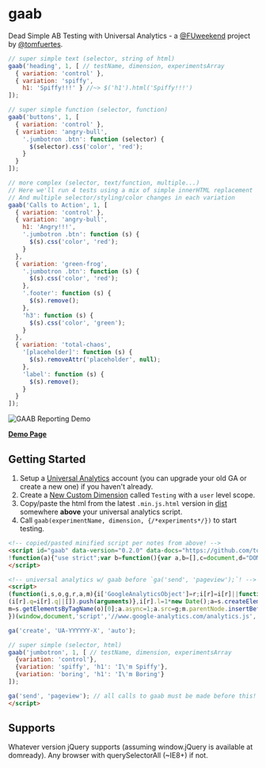 # gaab

Dead Simple AB Testing with Universal Analytics - a [@FUweekend](https://twitter.com/fuweekend) project by [@tomfuertes](https://twitter.com/thisbetom).

```javascript
// super simple text (selector, string of html)
gaab('heading', 1, [ // testName, dimension, experimentsArray
  { variation: 'control' },
  { variation: 'spiffy',
    h1: 'Spiffy!!!' } //~> $('h1').html('Spiffy!!!')
]);

// super simple function (selector, function)
gaab('buttons', 1, [
  { variation: 'control' },
  { variation: 'angry-bull',
    '.jumbotron .btn': function (selector) {
      $(selector).css('color', 'red');
    }
  }
]);

// more complex (selector, text/function, multiple...)
// Here we'll run 4 tests using a mix of simple innerHTML replacement
// And multiple selector/styling/color changes in each variation
gaab('Calls to Action', 1, [
  { variation: 'control' },
  { variation: 'angry-bull',
    h1: 'Angry!!!',
    '.jumbotron .btn': function (s) {
      $(s).css('color', 'red');
    }
  },
  { variation: 'green-frog',
    '.jumbotron .btn': function (s) {
      $(s).css('color', 'red');
    },
    '.footer': function (s) {
      $(s).remove();
    },
    'h3': function (s) {
      $(s).css('color', 'green');
    }
  },
  { variation: 'total-chaos',
    '[placeholder]': function (s) {
      $(s).removeAttr('placeholder', null);
    },
    'label': function (s) {
      $(s).remove();
    }
  }
]);
```

![GAAB Reporting Demo](http://i.imgur.com/pdLD9cW.gif)

**[Demo Page](http://run.gaab.today)**

## Getting Started

1. Setup a [Universal Analytics](https://support.google.com/analytics/answer/2817075?hl=en) account (you can upgrade your old GA or create a new one) if you haven't already.
2. Create a [New Custom Dimension](https://support.google.com/analytics/answer/2709829?hl=en) called `Testing` with a `user` level scope.
3. Copy/paste the html from the latest `.min.js.html` version in [dist](./dist/) somewhere **above** your universal analytics script.
4. Call `gaab(experimentName, dimension, {/*experiments*/})` to start testing.

```html
<!-- copied/pasted minified script per notes from above! -->
<script id="gaab" data-version="0.2.0" data-docs="https://github.com/tomfuertes/gaab">
!function(a){"use strict";var b=function(){var a,b=[],c=document,d="DOMContentLoaded",e=/^loaded|^i|^c/.test(c.readyState);return e||c.addEventListener(d,a=function(){for(c.removeEventListener(d,a),e=1;a=b.shift();)a()}),function(a){e?a():b.push(a)}}();a.gaab=function(a,c,d){ga(function(e){function f(a,b){return function(){"function"==typeof b?b(a):"undefined"!=typeof jQuery?jQuery(a).html(b):document.querySelectorAll(a).innerHTML=b}}var g=e.get("clientId"),h=parseFloat(g,10)%100/100,i=d[Math.floor(h*d.length)];ga("set","dimension"+c,a+": "+i.variation);for(var j in i)"variation"!==j&&i.hasOwnProperty(j)&&b(f(j,i[j]))})}}(window);
</script>

<!-- universal analytics w/ gaab before `ga('send', 'pageview');`! -->
<script>
(function(i,s,o,g,r,a,m){i['GoogleAnalyticsObject']=r;i[r]=i[r]||function(){
(i[r].q=i[r].q||[]).push(arguments)},i[r].l=1*new Date();a=s.createElement(o),
m=s.getElementsByTagName(o)[0];a.async=1;a.src=g;m.parentNode.insertBefore(a,m)
})(window,document,'script','//www.google-analytics.com/analytics.js','ga');

ga('create', 'UA-YYYYYY-X', 'auto');

// super simple (selector, html)
gaab('jumbotron', 1, [ // testName, dimension, experimentsArray
  {variation: 'control'},
  {variation: 'spiffy', 'h1': 'I\'m Spiffy'},
  {variation: 'boring', 'h1': 'I\'m Boring'}
]);

ga('send', 'pageview'); // all calls to gaab must be made before this!
</script>
```

## Supports

Whatever version jQuery supports (assuming window.jQuery is available at domready). Any browser with querySelectorAll (~IE8+) if not.
